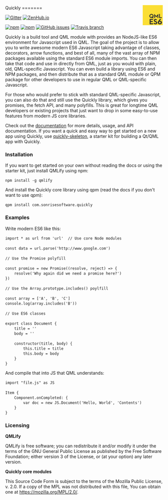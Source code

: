 <span>
  <img src="logo.png" height="64px" align="right"/>
</span>
Quickly
=======

[![Gitter](https://img.shields.io/gitter/room/iBeliever/quickly.svg)](https://gitter.im/iBeliever/quickly)
[![ZenHub.io](https://img.shields.io/badge/supercharged%20by-zenhub.io-blue.svg)](https://zenhub.io)


[![npm](https://img.shields.io/npm/v/qmlify.svg)](https://www.npmjs.com/package/qmlify)
[![npm](https://img.shields.io/npm/dt/qmlify.svg)](https://www.npmjs.com/package/qmlify)
[![GitHub issues](https://img.shields.io/github/issues/iBeliever/quickly.svg)](https://github.com/iBeliever/quickly/issues)
[![Travis branch](https://img.shields.io/travis/iBeliever/quickly/master.svg)](https://travis-ci.org/iBeliever/quickly)

Quickly is a build tool and QML module with provides an NodeJS-like ES6 environment for Javascript used in QML. The goal of the project is to allow you to write awesome modern ES6 Javascript taking advantage of classes, decorators, arrow functions, and best of all, many of the vast array of NPM packages available using the standard ES6 module imports. You can then take that code and use in directly from QML, just as you would with plain, old, QML-specific Javascript. You can even build a library using ES6 and NPM packages, and then distribute that as a standard QML module or QPM package for other developers to use in regular QML or QML-specific Javascript.

For those who would prefer to stick with standard QML-specific Javascript, you can also do that and still use the Quickly library, which gives you promises, the fetch API, and many polyfills. This is great for longtime QML developers or existing projects that just want to drop in some easy-to-use features from modern JS core libraries.

Check out the [documentation](http://quickly.readthedocs.org/en/latest/) for more details, usage, and API documentation. If you want a quick and easy way to get started on a new app using Quickly, use [quickly-skeleton](https://github.com/iBeliever/quickly-skeleton), a starter kit for building a Qt/QML app with Quickly.

### Installation

If you want to get started on your own without reading the docs or using the starter kit, just install QMLify using npm:

    npm install -g qmlify

And install the Quickly core library using qpm (read the docs if you don't want to use qpm):

    qpm install com.sonrisesoftware.quickly

### Examples

Write modern ES6 like this:

    import * as url from 'url'  // Use core Node modules

    const data = url.parse('http://www.google.com')

    // Use the Promise polyfill

    const promise = new Promise((resolve, reject) => {
        resolve('Why again did we need a promise here?')
    })

    // Use the Array.prototype.includes() poylfill

    const array = ['A', 'B', 'C']
    console.log(array.includes('B'))

    // Use ES6 classes

    export class Document {
        title = ''
        body = ''

        constructor(title, body) {
            this.title = title
            this.body = body
        }
    }

And compile that into JS that QML understands:

    import "file.js" as JS

    Item {
        Component.onCompleted: {
            var doc = new JS.Document('Hello, World', 'Contents')
        }
    }

### Licensing

**QMLify**

QMLify is free software; you can redistribute it and/or modify it under the terms of the GNU General Public License as published by the Free Software Foundation; either version 3 of the License, or (at your option) any later version.

**Quickly core modules**

This Source Code Form is subject to the terms of the Mozilla Public License, v. 2.0. If a copy of the MPL was not distributed with this file, You can obtain one at https://mozilla.org/MPL/2.0/.

